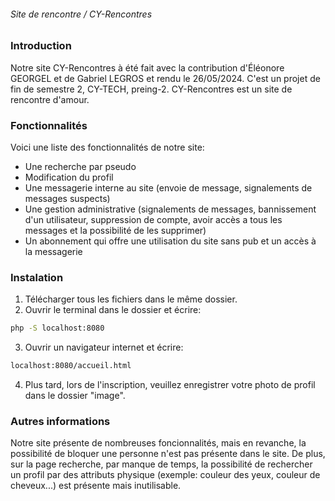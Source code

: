 ###### Site de rencontre / CY-Rencontres

### Introduction
Notre site CY-Rencontres à été fait avec la contribution d'Éléonore GEORGEL et de Gabriel LEGROS et rendu le 26/05/2024.
C'est un projet de fin de semestre 2, CY-TECH, preing-2.
CY-Rencontres est un site de rencontre d'amour.

### Fonctionnalités
Voici une liste des fonctionnalités de notre site:
- Une recherche par pseudo
- Modification du profil
- Une messagerie interne au site (envoie de message, signalements de messages suspects)
- Une gestion administrative (signalements de messages, bannissement d'un utilisateur, suppression de compte, avoir accès a tous les messages et la possibilité de les supprimer)
- Un abonnement qui offre une utilisation du site sans pub et un accès à la messagerie

### Instalation
1) Télécharger tous les fichiers dans le même dossier.
2) Ouvrir le terminal dans le dossier et écrire:
```sh
php -S localhost:8080
```
3) Ouvrir un navigateur internet et écrire:
```sh
localhost:8080/accueil.html
```
4) Plus tard, lors de l'inscription, veuillez enregistrer votre photo de profil dans le dossier "image".

### Autres informations
Notre site présente de nombreuses foncionnalités, mais en revanche, la possibilité de bloquer une personne n'est pas présente dans le site.
De plus, sur la page recherche, par manque de temps, la possibilité de rechercher un profil par des attributs physique (exemple: couleur des yeux, couleur de cheveux...) est présente mais inutilisable.
